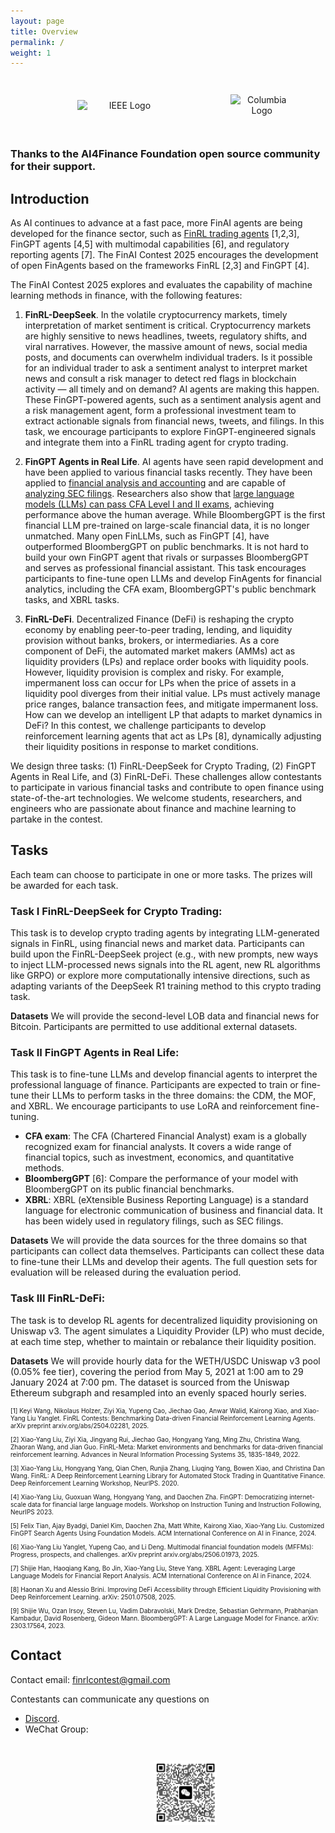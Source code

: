 ```yaml
---
layout: page
title: Overview
permalink: /
weight: 1
---
```


<div style="text-align: center; display: flex; width: 100%; justify-content: space-evenly; align-items: center; gap: 1em; padding: 2em">
  <img style="width: 30%;" src="https://github.com/Open-Finance-Lab/FinRL_Contest_2025/blob/main/docs/assets/logos/ieee-logo.png?raw=true" alt="IEEE Logo">
  <img style="width: 20%;" src="https://github.com/Open-Finance-Lab/FinRL_Contest_2025/blob/main/docs/assets/logos/columbiau.jpeg?raw=true" alt="Columbia Logo">
</div>

### Thanks to the AI4Finance Foundation open source community for their support.

## Introduction

As AI continues to advance at a fast pace, more FinAI agents are being developed for the finance sector, such as [FinRL trading agents](https://berylventures.com/spotlights) [1,2,3], FinGPT agents [4,5] with multimodal capabilities [6], and regulatory reporting agents [7]. The FinAI Contest 2025 encourages the development of open FinAgents based on the frameworks FinRL [2,3] and FinGPT [4].


The FinAI Contest 2025 explores and evaluates the capability of machine learning methods in finance, with the following features:
1. **FinRL-DeepSeek**. In the volatile cryptocurrency markets, timely interpretation of market sentiment is critical. Cryptocurrency markets are highly sensitive to news headlines, tweets, regulatory shifts, and viral narratives. However, the massive amount of news, social media posts, and documents can overwhelm individual traders. Is it possible for an individual trader to ask a sentiment analyst to interpret market news and consult a risk manager to detect red flags in blockchain activity — all timely and on demand? AI agents are making this happen. These FinGPT-powered agents, such as a sentiment analysis agent and a risk management agent, form a professional investment team to extract actionable signals from financial news, tweets, and filings. In this task, we encourage participants to explore FinGPT-engineered signals and integrate them into a FinRL trading agent for crypto trading.
2. **FinGPT Agents in Real Life**. AI agents have seen rapid development and have been applied to various financial tasks recently. They have been applied to [financial analysis and accounting](https://openai.com/solutions/ai-for-finance/) and are capable of [analyzing SEC filings](https://fintool.com/press/fintool-outperforms-analysts-sec-filings). Researchers also show that [large language models (LLMs) can pass CFA Level I and II exams](https://aclanthology.org/2024.emnlp-industry.80/), achieving performance above the human average. While BloombergGPT is the first financial LLM pre-trained on large-scale financial data, it is no longer unmatched. Many open FinLLMs, such as FinGPT [4], have outperformed BloombergGPT on public benchmarks. It is not hard to build your own FinGPT agent that rivals or surpasses BloombergGPT and serves as professional financial assistant. This task encourages participants to fine-tune open LLMs and develop FinAgents for financial analytics, including the CFA exam, BloombergGPT's public benchmark tasks, and XBRL tasks.


3. **FinRL-DeFi**. Decentralized Finance (DeFi) is reshaping the crypto economy by enabling peer-to-peer trading, lending, and liquidity provision without banks, brokers, or intermediaries. As a core component of DeFi, the automated market makers (AMMs) act as liquidity providers (LPs) and replace order books with liquidity pools. However, liquidity provision is complex and risky. For example, impermanent loss can occur for LPs when the price of assets in a liquidity pool diverges from their initial value. LPs must actively manage price ranges, balance transaction fees, and mitigate impermanent loss. How can we develop an intelligent LP that adapts to market dynamics in DeFi? In this contest, we challenge participants to develop reinforcement learning agents that act as LPs [8], dynamically adjusting their liquidity positions in response to market conditions. 

We design three tasks: (1) FinRL-DeepSeek for Crypto Trading, (2) FinGPT Agents in Real Life, and (3) FinRL-DeFi. These challenges allow contestants to participate in various financial tasks and contribute to open finance using state-of-the-art technologies. We welcome students, researchers, and engineers who are passionate about finance and machine learning to partake in the contest.

## Tasks
Each team can choose to participate in one or more tasks. The prizes will be awarded for each task.

### Task I FinRL-DeepSeek for Crypto Trading:
This task is to develop crypto trading agents by integrating LLM-generated signals in FinRL, using financial news and market data. Participants can build upon the FinRL-DeepSeek project (e.g., with new prompts, new ways to inject LLM-processed news signals into the RL agent, new RL algorithms like GRPO) or explore more computationally intensive directions, such as adapting variants of the DeepSeek R1 training method to this crypto trading task.

**Datasets**
We will provide the second-level LOB data and financial news for Bitcoin. Participants are permitted to use additional external datasets.


### Task II FinGPT Agents in Real Life:
This task is to fine-tune LLMs and develop financial agents to interpret the professional language of finance. Participants are expected to train or fine-tune their LLMs to perform tasks in the three domains: the CDM, the MOF, and XBRL. We encourage participants to use LoRA and reinforcement fine-tuning.
* **CFA exam**: The CFA (Chartered Financial Analyst) exam is a globally recognized exam for financial analysts. It covers a wide range of financial topics, such as investment, economics, and quantitative methods.
* **BloombergGPT** [6]: Compare the performance of your model with BloombergGPT on its public financial benchmarks.
* **XBRL**: XBRL (eXtensible Business Reporting Language) is a standard language for electronic communication of business and financial data. It has been widely used in regulatory filings, such as SEC filings.

**Datasets**
We will provide the data sources for the three domains so that participants can collect data themselves. Participants can collect these data to fine-tune their LLMs and develop their agents. The full question sets for evaluation will be released during the evaluation period.


### Task III FinRL-DeFi:
The task is to develop RL agents for decentralized liquidity provisioning on Uniswap v3. The agent simulates a Liquidity Provider (LP) who must decide, at each time step, whether to maintain or rebalance their liquidity position. 

**Datasets**
We will provide hourly data for the WETH/USDC Uniswap v3 pool (0.05% fee tier), covering the period from May 5, 2021 at 1:00 am to 29 January 2024 at 7:00 pm. The dataset is sourced from the Uniswap Ethereum subgraph and resampled into an evenly spaced hourly series.


<p style="font-size: 10px;">
[1] Keyi Wang, Nikolaus Holzer, Ziyi Xia, Yupeng Cao, Jiechao Gao, Anwar Walid, Kairong Xiao, and  Xiao-Yang Liu Yanglet. FinRL Contests: Benchmarking Data-driven Financial Reinforcement Learning Agents. arXiv preprint arxiv.org/abs/2504.02281, 2025.
</p>
<p style="font-size: 10px;">
[2] Xiao-Yang Liu, Ziyi Xia, Jingyang Rui, Jiechao Gao, Hongyang Yang, Ming Zhu, Christina Wang, Zhaoran Wang, and Jian Guo. FinRL-Meta: Market environments and benchmarks for data-driven financial reinforcement learning. Advances in Neural Information Processing Systems 35, 1835-1849, 2022.
</p>
<p style="font-size: 10px;">
[3] Xiao-Yang Liu, Hongyang Yang, Qian Chen, Runjia Zhang, Liuqing Yang, Bowen Xiao, and Christina Dan Wang. FinRL: A Deep Reinforcement Learning Library for Automated Stock Trading in Quantitative Finance. Deep Reinforcement Learning Workshop, NeurIPS. 2020.
</p>
<p style="font-size: 10px;">
[4] Xiao-Yang Liu, Guoxuan Wang, Hongyang Yang, and Daochen Zha. FinGPT: Democratizing internet-scale data for financial large language models. Workshop on Instruction Tuning and Instruction Following, NeurIPS 2023.
</p>
<p style="font-size: 10px;">
[5] Felix Tian, Ajay Byadgi, Daniel Kim, Daochen Zha, Matt White, Kairong Xiao, Xiao-Yang Liu. Customized FinGPT Search Agents Using Foundation Models. ACM International Conference on AI in Finance, 2024.
</p>
<p style="font-size: 10px;">
[6] Xiao-Yang Liu Yanglet, Yupeng Cao, and Li Deng. Multimodal financial foundation models (MFFMs): Progress, prospects, and challenges.  arXiv preprint arxiv.org/abs/2506.01973, 2025.
</p>
<p style="font-size: 10px;">
[7] Shijie Han, Haoqiang Kang, Bo Jin, Xiao-Yang Liu, Steve Yang. XBRL Agent: Leveraging Large Language Models for Financial Report Analysis. ACM International Conference on AI in Finance, 2024.
</p>
<p style="font-size: 10px;">
[8] Haonan Xu and Alessio Brini. Improving DeFi Accessibility through Efficient Liquidity Provisioning with Deep Reinforcement Learning. arXiv: 2501.07508, 2025.
</p>
<p style="font-size: 10px;">
[9] Shijie Wu, Ozan Irsoy, Steven Lu, Vadim Dabravolski, Mark Dredze, Sebastian Gehrmann, Prabhanjan Kambadur, David Rosenberg, Gideon Mann. BloombergGPT: A Large Language Model for Finance. arXiv: 2303.17564, 2023.
</p>

## Contact
Contact email: [finrlcontest@gmail.com](mailto:finrlcontest@gmail.com)

Contestants can communicate any questions on 
* [Discord](https://discord.gg/dJY5cKzmkv).
* WeChat Group:
<div style="text-align: center; display: flex; width: 100%; justify-content: space-evenly; align-items: left; gap: 1em; padding: 2em">
  <img style="width: 20%;" src="https://github.com/Open-Finance-Lab/FinAI_Contest_2025/blob/main/docs/assets/pictures/wechat_group.jpg?raw=true" alt="wechat group">
</div>




